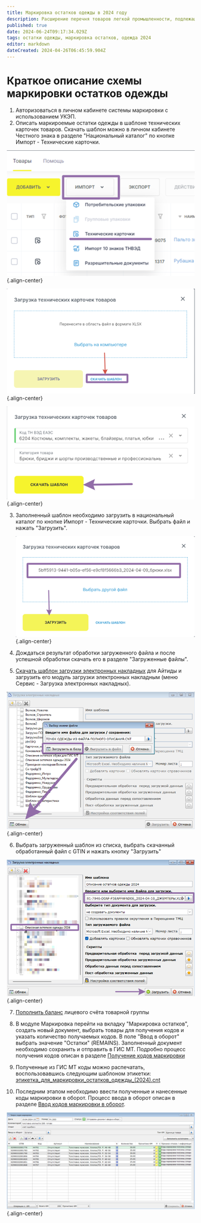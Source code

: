 ```yaml
---
title: Маркировка остатков одежды в 2024 году
description: Расширение перечня товаров легкой промышленности, подлежащих маркировке
published: true
date: 2024-06-24T09:17:34.029Z
tags: остатки одежды, маркировка остатков, одежда 2024
editor: markdown
dateCreated: 2024-04-26T06:45:59.904Z
---
```


# Краткое описание схемы маркировки остатков одежды

1. Авторизоваться в личном кабинете системы маркировки с использованием УКЭП.
2. Описать маркироемые остатки одежды в шаблоне технических карточек товаров.
	Скачать шаблон можно в личном кабинете Честного знака в разделе "Национальный каталог" по кнопке Импорт - Технические карточки.
  
  ![2024-04-26_11-09-11.png](/images/marking/clothes2024/2024-04-26_11-09-11.png){.align-center}
  
 ![2024-04-26_11-10-52.png](/images/marking/clothes2024/2024-04-26_11-10-52.png){.align-center}
 
 ![2024-04-26_11-13-17.png](/images/marking/clothes2024/2024-04-26_11-13-17.png){.align-center}
 
3. Заполненный шаблон необходимо загрузить в национальный каталог по кнопке Импорт - Технические карточки. Выбрать файл и нажать "Загрузить".

	![2024-04-26_11-18-49.png](/images/marking/clothes2024/2024-04-26_11-18-49.png){.align-center}
  
4. Дождаться результат обработки загруженного файла и после успешной обработки скачать его в разделе "Загруженные файлы".

5. [Скачать шаблон загрузки электронных накладных](/images/marking/clothes2024/зэн_-_загрузка_карточек_одежды_из_файла_полного_описания.cnt) для Айтиды и загрузить его модуль загрузки электронных накладным (меню Сервис - Загрузка электронных накладных).

![2024-04-26_11-28-36.png](/images/marking/clothes2024/2024-04-26_11-28-36.png){.align-center}

6. Выбрать загруженный шаблон из списка, выбрать скачанный обработанный файл с GTIN и нажать кнопку "Загрузить"

![2024-04-26_11-30-56.png](/images/marking/clothes2024/2024-04-26_11-30-56.png){.align-center}
  
7. [Пополнить баланс](https://честныйзнак.рф/upload/docs/Работа_с_документами_от_Оператора.html#_предоплата_за_оказание_услуги_по_предоставлению_кодов_маркировки_и_рекомендации_по_пополнению_лс) лицевого счёта товарной группы 

8. В модуле Маркировка перейти на вкладку "Маркировка остатков", создать новый документ, выбрать товары для получения кодов и указать количество получаемых кодов. В поле "Ввод в оборот" выбрать значение "Остатки" (REMAINS).
	Заполненный документ необходимо сохранить и отправить в ГИС МТ. Подробно процесс получения кодов описан в разделе [Получение кодов маркировки](/marking/working#получение-кодов-маркировки)

9. Полученные из ГИС МТ коды можно распечатать, воспользовавшись следующим шаблоном этикетки: [этикетка_для_маркировки_остатков_одежды_(2024).cnt](/images/marking/clothes2024/этикетка_для_маркировки_остатков_одежды_(2024).cnt)

10. Последним этапом необходимо ввести полученные и нанесенные коды маркировки в оборот. Процесс ввода в оборот описан в разделе [Ввод кодов маркировки в оборот](/marking/working#ввод-кодов-маркировки-в-оборот).

![2024-04-26_11-41-53.png](/images/marking/clothes2024/2024-04-26_11-41-53.png){.align-center}